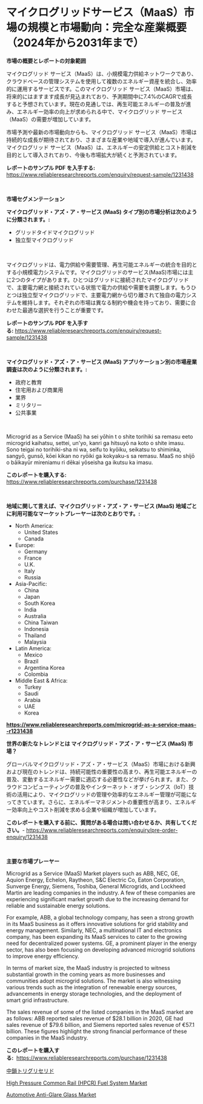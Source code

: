 <p><h1>マイクログリッドサービス（MaaS）市場の規模と市場動向：完全な産業概要（2024年から2031年まで）</h1></p><p><strong>市場の概要とレポートの対象範囲</strong></p>
<p><p>マイクログリッド サービス（MaaS）は、小規模電力供給ネットワークであり、クラウドベースの管理システムを使用して複数のエネルギー資産を統合し、効率的に運用するサービスです。このマイクログリッド サービス（MaaS）市場は、将来的にはますます成長が見込まれており、予測期間中に7.4%のCAGRで成長すると予想されています。現在の見通しでは、再生可能エネルギーの普及が進み、エネルギー効率の向上が求められる中で、マイクログリッド サービス（MaaS）の需要が増加しています。</p><p>市場予測や最新の市場動向からも、マイクログリッド サービス（MaaS）市場は持続的な成長が期待されており、さまざまな産業や地域で導入が進んでいます。マイクログリッド サービス（MaaS）は、エネルギーの安定供給とコスト削減を目的として導入されており、今後も市場拡大が続くと予測されています。</p></p>
<p><strong>レポートのサンプル PDF を入手する:</strong> <a href="https://www.reliableresearchreports.com/enquiry/request-sample/1231438">https://www.reliableresearchreports.com/enquiry/request-sample/1231438</a></p>
<p>&nbsp;</p>
<p><strong>市場セグメンテーション</strong></p>
<p><strong>マイクログリッド・アズ・ア・サービス (MaaS) タイプ別の市場分析は次のように分類されます。:</strong></p>
<p><ul><li>グリッドタイドマイクログリッド</li><li>独立型マイクログリッド</li></ul></p>
<p>&nbsp;</p>
<p><p>マイクログリッドは、電力供給や需要管理、再生可能エネルギーの統合を目的とする小規模電力システムです。マイクログリッドのサービス(MaaS)市場には主に2つのタイプがあります。ひとつはグリッドに接続されたマイクログリッドで、主要電力網と接続されている状態で電力の供給や需要を調整します。もうひとつは独立型マイクログリッドで、主要電力網から切り離されて独自の電力システムを維持します。それぞれの市場は異なる制約や機会を持っており、需要に合わせた最適な選択を行うことが重要です。</p></p>
<p><strong>レポートのサンプル PDF を入手する:</strong>&nbsp;<a href="https://www.reliableresearchreports.com/enquiry/request-sample/1231438">https://www.reliableresearchreports.com/enquiry/request-sample/1231438</a></p>
<p>&nbsp;</p>
<p><strong> マイクログリッド・アズ・ア・サービス (MaaS) アプリケーション別の市場産業調査は次のように分類されます。:</strong></p>
<p><ul><li>政府と教育</li><li>住宅用および商業用</li><li>業界</li><li>ミリタリー</li><li>公共事業</li></ul></p>
<p>&nbsp;</p>
<p><p>Microgrid as a Service (MaaS) ha sei yōhin t o shite torihiki sa remasu eeto microgrid kaihatsu, settei, un'yo, kanri ga hitsuyō na koto o shite imasu. Sono teigai no torihiki-sha ni wa, seifu to kyōiku, seikatsu to shiminka, sangyō, gunsō, kōei kikan no ryōiki ga kokyaku-s sa remasu. MaaS no shijō o bāikayūr mireniamu ri dēkai yōseisha ga ikutsu ka imasu.</p></p>
<p><strong>このレポートを購入する:</strong>&nbsp; <a href="https://www.reliableresearchreports.com/purchase/1231438">https://www.reliableresearchreports.com/purchase/1231438</a></p>
<p>&nbsp;</p>
<p><strong>地域に関して言えば、マイクログリッド・アズ・ア・サービス (MaaS) 地域ごとに利用可能なマーケットプレーヤーは次のとおりです。:</strong></p>
<p><ul>
    <li>
        North America:
        <ul>
            <li>United States</li>
            <li>Canada</li>
        </ul>
    </li>
    <li>
        Europe:
        <ul>
            <li>Germany</li>
            <li>France</li>
            <li>U.K.</li>
            <li>Italy</li>
            <li>Russia</li>
        </ul>
    </li>
    <li>
        Asia-Pacific:
        <ul>
            <li>China</li>
            <li>Japan</li>
            <li>South Korea</li>
            <li>India</li>
            <li>Australia</li>
            <li>China Taiwan</li>
            <li>Indonesia</li>
            <li>Thailand</li>
            <li>Malaysia</li>
        </ul>
    </li>
    <li>
        Latin America:
        <ul>
            <li>Mexico</li>
            <li>Brazil</li>
            <li>Argentina Korea</li>
            <li>Colombia</li>
        </ul>
    </li>
    <li>
        Middle East & Africa:
        <ul>
            <li>Turkey</li>
            <li>Saudi</li>
            <li>Arabia</li>
            <li>UAE</li>
            <li>Korea</li>
        </ul>
    </li>
    </ul></p>
<p><strong><a href="https://www.reliableresearchreports.com/microgrid-as-a-service-maas--r1231438">https://www.reliableresearchreports.com/microgrid-as-a-service-maas--r1231438</a></strong>&nbsp;</p>
<p><strong>世界の新たなトレンドとは マイクログリッド・アズ・ア・サービス (MaaS) 市場？</strong></p>
<p><p>グローバルマイクログリッド・アズ・ア・サービス（MaaS）市場における新興および現在のトレンドは、持続可能性の重要性の高まり、再生可能エネルギーの普及、変動するエネルギー需要に適応する必要性などが挙げられます。また、クラウドコンピューティングの普及やインターネット・オブ・シングス（IoT）技術の活用により、マイクログリッドの管理や効率的なエネルギー管理が可能になってきています。さらに、エネルギーマネジメントの重要性が高まり、エネルギー効率向上やコスト削減を求める企業や組織が増加しています。</p></p>
<p><strong>このレポートを購入する前に、質問がある場合は問い合わせるか、共有してください。</strong>- <a href="https://www.reliableresearchreports.com/enquiry/pre-order-enquiry/1231438">https://www.reliableresearchreports.com/enquiry/pre-order-enquiry/1231438</a></p>
<p>&nbsp;</p>
<p><strong>主要な市場プレーヤー</strong></p>
<p><p>Microgrid as a Service (MaaS) Market players such as ABB, NEC, GE, Aquion Energy, Echelon, Raytheon, S&C Electric Co, Eaton Corporation, Sunverge Energy, Siemens, Toshiba, General Microgrids, and Lockheed Martin are leading companies in the industry. A few of these companies are experiencing significant market growth due to the increasing demand for reliable and sustainable energy solutions. </p><p>For example, ABB, a global technology company, has seen a strong growth in its MaaS business as it offers innovative solutions for grid stability and energy management. Similarly, NEC, a multinational IT and electronics company, has been expanding its MaaS services to cater to the growing need for decentralized power systems. GE, a prominent player in the energy sector, has also been focusing on developing advanced microgrid solutions to improve energy efficiency.</p><p>In terms of market size, the MaaS industry is projected to witness substantial growth in the coming years as more businesses and communities adopt microgrid solutions. The market is also witnessing various trends such as the integration of renewable energy sources, advancements in energy storage technologies, and the deployment of smart grid infrastructure.</p><p>The sales revenue of some of the listed companies in the MaaS market are as follows: ABB reported sales revenue of $28.1 billion in 2020, GE had sales revenue of $79.6 billion, and Siemens reported sales revenue of €57.1 billion. These figures highlight the strong financial performance of these companies in the MaaS industry.</p></p>
<p><strong>このレポートを購入する:</strong>&nbsp;&nbsp;<a href="https://www.reliableresearchreports.com/purchase/1231438">https://www.reliableresearchreports.com/purchase/1231438</a></p>
<p><p><a href="https://github.com/nemesis2824/Market-Research-Report-List-1/blob/main/707502222189.md">中鎖トリグリセリド</a></p><p><a href="https://www.linkedin.com/pulse/high-pressure-common-rail-hpcr-fuel-system-market-jaf1e?trackingId=QbLUL%2BPlwC0KxHP%2F9%2FzM9g%3D%3D">High Pressure Common Rail (HPCR) Fuel System Market</a></p><p><a href="https://www.linkedin.com/pulse/automotive-anti-glare-glass-market-research-report-forecasted-qf4ze?trackingId=VU3WPAy5iSfK7eHoumHsjg%3D%3D">Automotive Anti-Glare Glass Market</a></p></p>